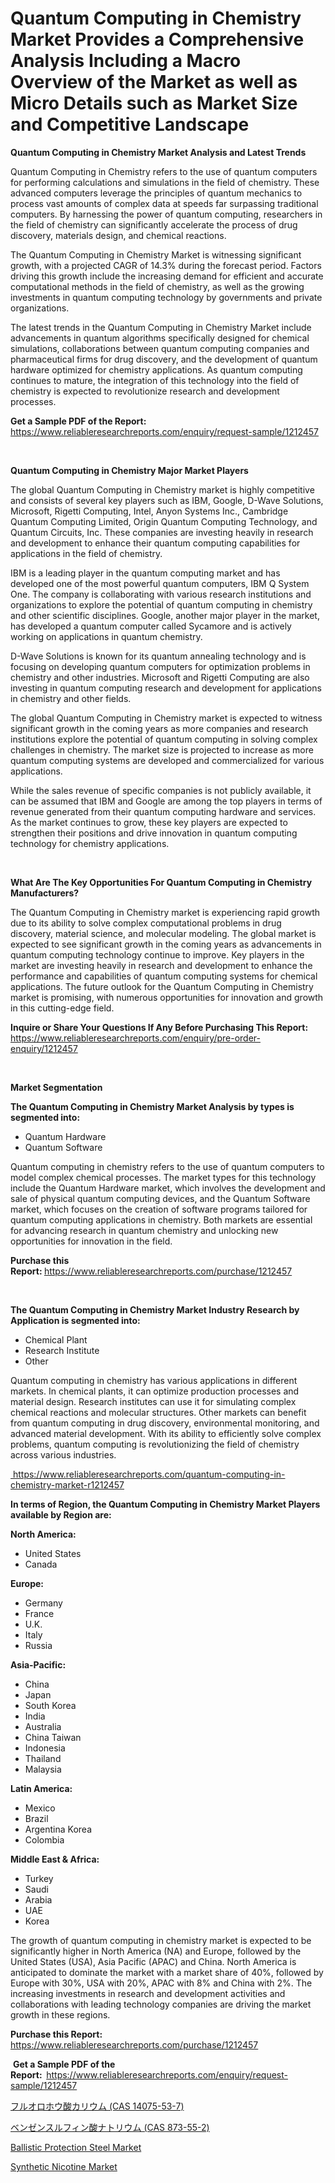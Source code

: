 <p><h1>Quantum Computing in Chemistry Market Provides a Comprehensive Analysis Including a Macro Overview of the Market as well as Micro Details such as Market Size and Competitive Landscape</h1></p><p><strong>Quantum Computing in Chemistry Market Analysis and Latest Trends</strong></p>
<p><p>Quantum Computing in Chemistry refers to the use of quantum computers for performing calculations and simulations in the field of chemistry. These advanced computers leverage the principles of quantum mechanics to process vast amounts of complex data at speeds far surpassing traditional computers. By harnessing the power of quantum computing, researchers in the field of chemistry can significantly accelerate the process of drug discovery, materials design, and chemical reactions.</p><p>The Quantum Computing in Chemistry Market is witnessing significant growth, with a projected CAGR of 14.3% during the forecast period. Factors driving this growth include the increasing demand for efficient and accurate computational methods in the field of chemistry, as well as the growing investments in quantum computing technology by governments and private organizations.</p><p>The latest trends in the Quantum Computing in Chemistry Market include advancements in quantum algorithms specifically designed for chemical simulations, collaborations between quantum computing companies and pharmaceutical firms for drug discovery, and the development of quantum hardware optimized for chemistry applications. As quantum computing continues to mature, the integration of this technology into the field of chemistry is expected to revolutionize research and development processes.</p></p>
<p><strong>Get a Sample PDF of the Report:&nbsp;</strong> <a href="https://www.reliableresearchreports.com/enquiry/request-sample/1212457">https://www.reliableresearchreports.com/enquiry/request-sample/1212457</a></p>
<p>&nbsp;</p>
<p><strong>Quantum Computing in Chemistry Major Market Players</strong></p>
<p><p>The global Quantum Computing in Chemistry market is highly competitive and consists of several key players such as IBM, Google, D-Wave Solutions, Microsoft, Rigetti Computing, Intel, Anyon Systems Inc., Cambridge Quantum Computing Limited, Origin Quantum Computing Technology, and Quantum Circuits, Inc. These companies are investing heavily in research and development to enhance their quantum computing capabilities for applications in the field of chemistry.</p><p>IBM is a leading player in the quantum computing market and has developed one of the most powerful quantum computers, IBM Q System One. The company is collaborating with various research institutions and organizations to explore the potential of quantum computing in chemistry and other scientific disciplines. Google, another major player in the market, has developed a quantum computer called Sycamore and is actively working on applications in quantum chemistry.</p><p>D-Wave Solutions is known for its quantum annealing technology and is focusing on developing quantum computers for optimization problems in chemistry and other industries. Microsoft and Rigetti Computing are also investing in quantum computing research and development for applications in chemistry and other fields.</p><p>The global Quantum Computing in Chemistry market is expected to witness significant growth in the coming years as more companies and research institutions explore the potential of quantum computing in solving complex challenges in chemistry. The market size is projected to increase as more quantum computing systems are developed and commercialized for various applications.</p><p>While the sales revenue of specific companies is not publicly available, it can be assumed that IBM and Google are among the top players in terms of revenue generated from their quantum computing hardware and services. As the market continues to grow, these key players are expected to strengthen their positions and drive innovation in quantum computing technology for chemistry applications.</p></p>
<p>&nbsp;</p>
<p><strong>What Are The Key Opportunities For Quantum Computing in Chemistry Manufacturers?</strong></p>
<p><p>The Quantum Computing in Chemistry market is experiencing rapid growth due to its ability to solve complex computational problems in drug discovery, material science, and molecular modeling. The global market is expected to see significant growth in the coming years as advancements in quantum computing technology continue to improve. Key players in the market are investing heavily in research and development to enhance the performance and capabilities of quantum computing systems for chemical applications. The future outlook for the Quantum Computing in Chemistry market is promising, with numerous opportunities for innovation and growth in this cutting-edge field.</p></p>
<p><strong>Inquire or Share Your Questions If Any Before Purchasing This Report:</strong> <a href="https://www.reliableresearchreports.com/enquiry/pre-order-enquiry/1212457">https://www.reliableresearchreports.com/enquiry/pre-order-enquiry/1212457</a></p>
<p>&nbsp;</p>
<p><strong>Market Segmentation</strong></p>
<p><strong>The Quantum Computing in Chemistry Market Analysis by types is segmented into:</strong></p>
<p><ul><li>Quantum Hardware</li><li>Quantum Software</li></ul></p>
<p><p>Quantum computing in chemistry refers to the use of quantum computers to model complex chemical processes. The market types for this technology include the Quantum Hardware market, which involves the development and sale of physical quantum computing devices, and the Quantum Software market, which focuses on the creation of software programs tailored for quantum computing applications in chemistry. Both markets are essential for advancing research in quantum chemistry and unlocking new opportunities for innovation in the field.</p></p>
<p><strong>Purchase this Report:&nbsp;</strong><a href="https://www.reliableresearchreports.com/purchase/1212457">https://www.reliableresearchreports.com/purchase/1212457</a></p>
<p>&nbsp;</p>
<p><strong>The Quantum Computing in Chemistry Market Industry Research by Application is segmented into:</strong></p>
<p><ul><li>Chemical Plant</li><li>Research Institute</li><li>Other</li></ul></p>
<p><p>Quantum computing in chemistry has various applications in different markets. In chemical plants, it can optimize production processes and material design. Research institutes can use it for simulating complex chemical reactions and molecular structures. Other markets can benefit from quantum computing in drug discovery, environmental monitoring, and advanced material development. With its ability to efficiently solve complex problems, quantum computing is revolutionizing the field of chemistry across various industries.</p></p>
<p><a href="https://www.reliableresearchreports.com/quantum-computing-in-chemistry-market-r1212457">&nbsp;https://www.reliableresearchreports.com/quantum-computing-in-chemistry-market-r1212457</a></p>
<p><strong>In terms of Region, the Quantum Computing in Chemistry Market Players available by Region are:</strong></p>
<p>
    <p> <strong> North America: </strong>
        <ul>
            <li>United States</li>
            <li>Canada</li>
        </ul>
        </p> 
    <p> <strong> Europe: </strong>
        <ul>
            <li>Germany</li>
            <li>France</li>
            <li>U.K.</li>
            <li>Italy</li>
            <li>Russia</li>
        </ul>
        </p> 
    <p> <strong> Asia-Pacific: </strong>
        <ul>
            <li>China</li>
            <li>Japan</li>
            <li>South Korea</li>
            <li>India</li>
            <li>Australia</li>
            <li>China Taiwan</li>
            <li>Indonesia</li>
            <li>Thailand</li>
            <li>Malaysia</li>
        </ul>
        </p> 
    <p> <strong> Latin America: </strong>
        <ul>
            <li>Mexico</li>
            <li>Brazil</li>
            <li>Argentina Korea</li>
            <li>Colombia</li>
        </ul>
        </p> 
    <p> <strong> Middle East & Africa: </strong>
        <ul>
            <li>Turkey</li>
            <li>Saudi</li>
            <li>Arabia</li>
            <li>UAE</li>
            <li>Korea</li>
        </ul>
    </p>
    </p>
<p><p>The growth of quantum computing in chemistry market is expected to be significantly higher in North America (NA) and Europe, followed by the United States (USA), Asia Pacific (APAC) and China. North America is anticipated to dominate the market with a market share of 40%, followed by Europe with 30%, USA with 20%, APAC with 8% and China with 2%. The increasing investments in research and development activities and collaborations with leading technology companies are driving the market growth in these regions.</p></p>
<p><strong>Purchase this Report: </strong><a href="https://www.reliableresearchreports.com/purchase/1212457">https://www.reliableresearchreports.com/purchase/1212457</a></p>
<p>&nbsp;<strong>Get a Sample PDF of the Report:&nbsp;&nbsp;</strong><a href="https://www.reliableresearchreports.com/enquiry/request-sample/1212457">https://www.reliableresearchreports.com/enquiry/request-sample/1212457</a></p>
<p><strong></strong></p>
<p><p><a href="https://github.com/bucuel854722/Market-Research-Report-List-2/blob/main/5348637102189.md">フルオロホウ酸カリウム (CAS 14075-53-7)</a></p><p><a href="https://github.com/AriMuller2009/Market-Research-Report-List-1/blob/main/4477157102190.md">ベンゼンスルフィン酸ナトリウム (CAS 873-55-2)</a></p><p><a href="https://github.com/ChiragRP21/Market-Research-Report-List-4/blob/main/ballistic-protection-steel-market.md">Ballistic Protection Steel Market</a></p><p><a href="https://github.com/cecuraprangm/Market-Research-Report-List-2/blob/main/synthetic-nicotine-market.md">Synthetic Nicotine Market</a></p></p>